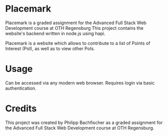 # Placemark
Placemark is a graded assignment for the Advanced Full Stack Web Development course at OTH Regensburg 
This project contains the website's backend written in node.js using hapi.

Placemark is a website which allows to contribute to a list of Points of Interest (PoI), as well as to view other PoIs.

# Usage
Can be accessed via any modern web browser. Requires login via basic authentication.

# Credits
This project was created by Philipp Bachfischer as a graded assignment for the Advanced Full Stack Web Development course at OTH Regensburg.
